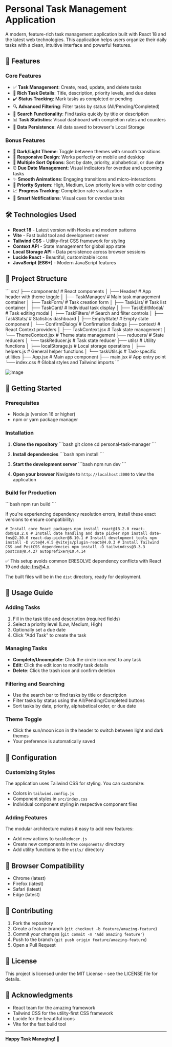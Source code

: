 # Personal Task Management Application

A modern, feature-rich task management application built with React 18 and the latest web technologies. This application helps users organize their daily tasks with a clean, intuitive interface and powerful features.

## 🚀 Features

### Core Features
- ✅ **Task Management**: Create, read, update, and delete tasks
- 📝 **Rich Task Details**: Title, description, priority levels, and due dates
- ✔️ **Status Tracking**: Mark tasks as completed or pending
- 🔍 **Advanced Filtering**: Filter tasks by status (All/Pending/Completed)
- 🔎 **Search Functionality**: Find tasks quickly by title or description
- 📊 **Task Statistics**: Visual dashboard with completion rates and counters
- 💾 **Data Persistence**: All data saved to browser's Local Storage

### Bonus Features
- 🎨 **Dark/Light Theme**: Toggle between themes with smooth transitions
- 📱 **Responsive Design**: Works perfectly on mobile and desktop
- 🔄 **Multiple Sort Options**: Sort by date, priority, alphabetical, or due date
- ⏰ **Due Date Management**: Visual indicators for overdue and upcoming tasks
- ✨ **Smooth Animations**: Engaging transitions and micro-interactions
- 🎯 **Priority System**: High, Medium, Low priority levels with color coding
- 📈 **Progress Tracking**: Completion rate visualization
- 🚨 **Smart Notifications**: Visual cues for overdue tasks

## 🛠️ Technologies Used

- **React 18** - Latest version with Hooks and modern patterns
- **Vite** - Fast build tool and development server
- **Tailwind CSS** - Utility-first CSS framework for styling
- **Context API** - State management for global app state
- **Local Storage API** - Data persistence across browser sessions
- **Lucide React** - Beautiful, customizable icons
- **JavaScript (ES6+)** - Modern JavaScript features

## 📁 Project Structure

\`\`\`
src/
├── components/           # React components
│   ├── Header/          # App header with theme toggle
│   ├── TaskManager/     # Main task management container
│   ├── TaskForm/        # Task creation form
│   ├── TaskList/        # Task list container
│   ├── TaskCard/        # Individual task display
│   ├── TaskEditModal/   # Task editing modal
│   ├── TaskFilters/     # Search and filter controls
│   ├── TaskStats/       # Statistics dashboard
│   ├── EmptyState/      # Empty state component
│   └── ConfirmDialog/   # Confirmation dialogs
├── context/             # React Context providers
│   ├── TaskContext.jsx  # Task state management
│   └── ThemeContext.jsx # Theme state management
├── reducers/            # State reducers
│   └── taskReducer.js   # Task state reducer
├── utils/               # Utility functions
│   ├── localStorage.js  # Local storage operations
│   ├── helpers.js       # General helper functions
│   └── taskUtils.js     # Task-specific utilities
├── App.jsx             # Main app component
├── main.jsx            # App entry point
└── index.css           # Global styles and Tailwind imports
\`\`\`


![image](https://github.com/user-attachments/assets/917b9432-10b9-4142-a6a0-7e48a836fc2a)



## 🚀 Getting Started

### Prerequisites
- Node.js (version 16 or higher)
- npm or yarn package manager

### Installation

1. **Clone the repository**
   \`\`\`bash
   git clone <repository-url>
   cd personal-task-manager
   \`\`\`

2. **Install dependencies**
   \`\`\`bash
   npm install
   \`\`\`

3. **Start the development server**
   \`\`\`bash
   npm run dev
   \`\`\`

4. **Open your browser**
   Navigate to `http://localhost:3000` to view the application

### Build for Production

\`\`\`bash
npm run build
\`\`\`

If you're experiencing dependency resolution errors, install these exact versions to ensure compatibility:

<pre><code># Install core React packages npm install react@18.2.0 react-dom@18.2.0 # Install date handling and date picker npm install date-fns@2.30.0 react-day-picker@8.10.1 # Install development tools npm install -D vite@4.4.5 @vitejs/plugin-react@4.0.3 # Install Tailwind CSS and PostCSS dependencies npm install -D tailwindcss@3.3.3 postcss@8.4.27 autoprefixer@10.4.14 </code></pre>
✅ This setup avoids common ERESOLVE dependency conflicts with React 19 and date-fns@4.x.

The built files will be in the `dist` directory, ready for deployment.

## 🎯 Usage Guide

### Adding Tasks
1. Fill in the task title and description (required fields)
2. Select a priority level (Low, Medium, High)
3. Optionally set a due date
4. Click "Add Task" to create the task

### Managing Tasks
- **Complete/Uncomplete**: Click the circle icon next to any task
- **Edit**: Click the edit icon to modify task details
- **Delete**: Click the trash icon and confirm deletion

### Filtering and Searching
- Use the search bar to find tasks by title or description
- Filter tasks by status using the All/Pending/Completed buttons
- Sort tasks by date, priority, alphabetical order, or due date

### Theme Toggle
- Click the sun/moon icon in the header to switch between light and dark themes
- Your preference is automatically saved

## 🔧 Configuration

### Customizing Styles
The application uses Tailwind CSS for styling. You can customize:
- Colors in `tailwind.config.js`
- Component styles in `src/index.css`
- Individual component styling in respective component files

### Adding Features
The modular architecture makes it easy to add new features:
- Add new actions to `taskReducer.js`
- Create new components in the `components/` directory
- Add utility functions to the `utils/` directory

## 📱 Browser Compatibility

- Chrome (latest)
- Firefox (latest)
- Safari (latest)
- Edge (latest)

## 🤝 Contributing

1. Fork the repository
2. Create a feature branch (`git checkout -b feature/amazing-feature`)
3. Commit your changes (`git commit -m 'Add amazing feature'`)
4. Push to the branch (`git push origin feature/amazing-feature`)
5. Open a Pull Request

## 📄 License

This project is licensed under the MIT License - see the LICENSE file for details.

## 🙏 Acknowledgments

- React team for the amazing framework
- Tailwind CSS for the utility-first CSS framework
- Lucide for the beautiful icons
- Vite for the fast build tool

---

**Happy Task Managing! 🎉**
